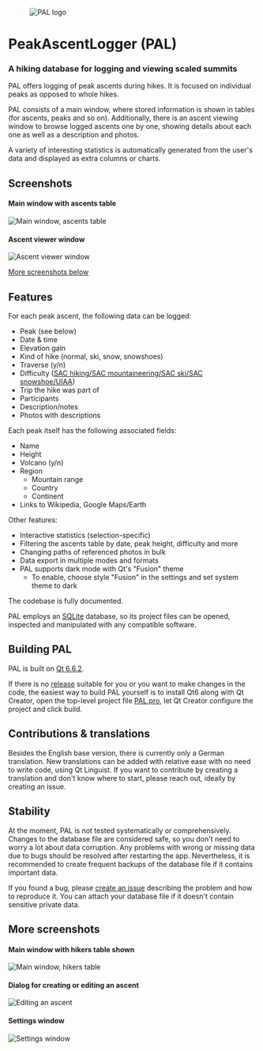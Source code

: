            ![PAL logo](resources/icons/ico/logo_peak_multisize_square.ico)

PeakAscentLogger (PAL)
======================

### A hiking database for logging and viewing scaled summits

PAL offers logging of peak ascents during hikes.
It is focused on individual peaks as opposed to whole hikes.

PAL consists of a main window, where stored information is shown in tables (for ascents, peaks and so on).
Additionally, there is an ascent viewing window to browse logged ascents one by one, showing details about each one as well as a description and photos.

A variety of interesting statistics is automatically generated from the user's data and displayed as extra columns or charts.



Screenshots
-----------

#### Main window with ascents table

![Main window, ascents table](resources/screenshots/ascents_table.png)

#### Ascent viewer window

![Ascent viewer window](resources/screenshots/ascent_viewer.png)

[More screenshots below](#more_screens)



Features
--------

For each peak ascent, the following data can be logged:

- Peak (see below)
- Date & time
- Elevation gain
- Kind of hike (normal, ski, snow, snowshoes)
- Traverse (y/n)
- Difficulty ([SAC hiking/SAC mountaineering/SAC ski/SAC snowshoe/UIAA](https://www.bergfreunde.eu/alpine-grades-calculator/))
- Trip the hike was part of
- Participants
- Description/notes
- Photos with descriptions

Each peak itself has the following associated fields:

- Name
- Height
- Volcano (y/n)
- Region
	- Mountain range
	- Country
	- Continent
- Links to Wikipedia, Google Maps/Earth

Other features:

- Interactive statistics (selection-specific)
- Filtering the ascents table by date, peak height, difficulty and more
- Changing paths of referenced photos in bulk
- Data export in multiple modes and formats
- PAL supports dark mode with Qt's "Fusion" theme
	- To enable, choose style "Fusion" in the settings and set system theme to dark

The codebase is fully documented.

PAL employs an [SQLite](https://www.sqlite.org) database, so its project files can be opened, inspected and manipulated with any compatible software.



Building PAL
------------

PAL is built on [Qt 6.6.2](https://wiki.qt.io/Qt_6.6_Release).

If there is no [release](https://github.com/svetter/pal/releases) suitable for you or you want to make changes in the code, the easiest way to build PAL yourself is to install Qt6 along with Qt Creator, open the top-level project file [PAL.pro](PAL.pro), let Qt Creator configure the project and click build.



Contributions & translations
----------------------------

Besides the English base version, there is currently only a German translation.
New translations can be added with relative ease with no need to write code, using Qt Linguist.
If you want to contribute by creating a translation and don't know where to start, please reach out, ideally by creating an issue.



Stability
---------

At the moment, PAL is not tested systematically or comprehensively.
Changes to the database file are considered safe, so you don't need to worry a lot about data corruption.
Any problems with wrong or missing data due to bugs should be resolved after restarting the app.
Nevertheless, it is recommended to create frequent backups of the database file if it contains important data.

If you found a bug, please [create an issue](https://github.com/svetter/pal/issues/new) describing the problem and how to reproduce it.
You can attach your database file if it doesn't contain sensitive private data.



More screenshots <a name="more_screens">
----------------

#### Main window with hikers table shown

![Main window, hikers table](resources/screenshots/hikers_table.png)

#### Dialog for creating or editing an ascent

![Editing an ascent](resources/screenshots/edit_ascent.png)

#### Settings window

![Settings window](resources/screenshots/settings.png)

